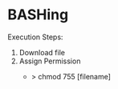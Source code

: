 # BASHing
Execution Steps: <br>
<ol>
<li>Download file</li>
<li>Assign Permission</li>
<ul>
<li>> chmod 755 [filename]</li>
</ul>
</ol>
